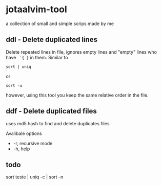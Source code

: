 # jotaalvim-tool
a collection of small and simple scrips made by me

## ddl - Delete duplicated lines
Delete repeated lines in file, ignores empty lines and "empty" lines who have ``` `{ }``` in them. Similar to

```
sort | uniq
```
or
```
sort -u
```

however, using this tool you keep the same relative order in the file.

## ddf - Delete duplicated files
uses md5 hash to find and delete duplicates files

Avalibale options 
* -r, recursive mode 
* -h, help

## todo
sort teste | uniq -c | sort -n
